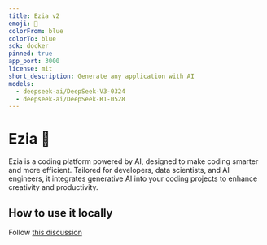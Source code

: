 ```yaml
---
title: Ezia v2
emoji: 🐳
colorFrom: blue
colorTo: blue
sdk: docker
pinned: true
app_port: 3000
license: mit
short_description: Generate any application with AI
models:
  - deepseek-ai/DeepSeek-V3-0324
  - deepseek-ai/DeepSeek-R1-0528
---
```


# Ezia 🐳

Ezia is a coding platform powered by AI, designed to make coding smarter and more efficient. Tailored for developers, data scientists, and AI engineers, it integrates generative AI into your coding projects to enhance creativity and productivity.

## How to use it locally

Follow [this discussion](https://huggingface.co/spaces/enzostvs/ezia/discussions/74)
